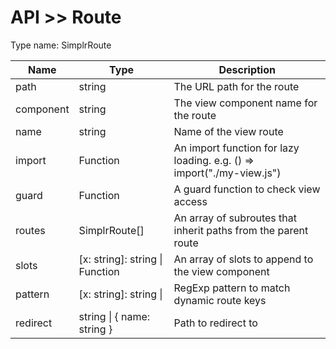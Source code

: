 # API >> Route

Type name: SimplrRoute

| Name      | Type                            | Description                                                            |
| --------- | ------------------------------- | ---------------------------------------------------------------------- |
| path      | string                          | The URL path for the route                                             |
| component | string                          | The view component name for the route                                  |
| name      | string                          | Name of the view route                                                 |
| import    | Function                        | An import function for lazy loading. e.g. () => import("./my-view.js") |
| guard     | Function                        | A guard function to check view access                                  |
| routes    | SimplrRoute[]                   | An array of subroutes that inherit paths from the parent route         |
| slots     | [x: string]: string \| Function | An array of slots to append to the view component                      |
| pattern   | [x: string]: string \|          | RegExp pattern to match dynamic route keys                             |
| redirect  | string \| { name: string }      | Path to redirect to                                                    |
